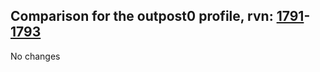 ## Comparison for the outpost0 profile, rvn: [1791](https://github.com/PRO100KatYT/FortniteProfileRevisions/tree/main/profiles/outpost0/1791%20outpost0.json)-[1793](https://github.com/PRO100KatYT/FortniteProfileRevisions/tree/main/profiles/outpost0/1793%20outpost0.json)

No changes
